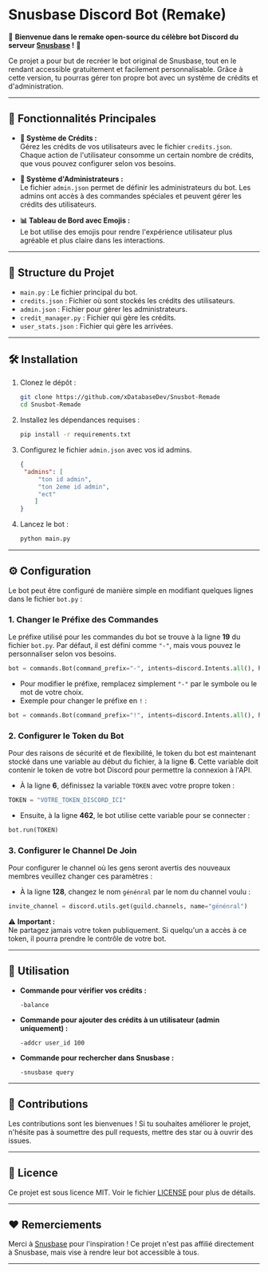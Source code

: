 # Snusbase Discord Bot (Remake)

🎉 **Bienvenue dans le remake open-source du célèbre bot Discord du serveur [Snusbase](https://discord.gg/snusbase) !** 🎉

Ce projet a pour but de recréer le bot original de Snusbase, tout en le rendant accessible gratuitement et facilement personnalisable. Grâce à cette version, tu pourras gérer ton propre bot avec un système de crédits et d'administration.

---

## 🚀 **Fonctionnalités Principales**

- **💸 Système de Crédits :**  
  Gérez les crédits de vos utilisateurs avec le fichier `credits.json`. Chaque action de l'utilisateur consomme un certain nombre de crédits, que vous pouvez configurer selon vos besoins.

- **🔐 Système d'Administrateurs :**  
  Le fichier `admin.json` permet de définir les administrateurs du bot. Les admins ont accès à des commandes spéciales et peuvent gérer les crédits des utilisateurs.

- **📊 Tableau de Bord avec Emojis :**  
  Le bot utilise des emojis pour rendre l'expérience utilisateur plus agréable et plus claire dans les interactions.

---

## 📁 **Structure du Projet**

- `main.py` : Le fichier principal du bot.
- `credits.json` : Fichier où sont stockés les crédits des utilisateurs.
- `admin.json` : Fichier pour gérer les administrateurs.
- `credit_manager.py` : Fichier qui gère les crédits.
- `user_stats.json` : Fichier qui gère les arrivées.


---

## 🛠 **Installation**

1. Clonez le dépôt :
   ```bash
   git clone https://github.com/xDatabaseDev/Snusbot-Remade
   cd Snusbot-Remade
   ```

2. Installez les dépendances requises :
   ```bash
   pip install -r requirements.txt
   ```

3. Configurez le fichier `admin.json` avec vos id admins.
   ```json
   {
    "admins": [
        "ton id admin",
        "ton 2eme id admin",
        "ect"
       ]
   }
   ```

5. Lancez le bot :
   ```bash
   python main.py
   ```

---

## ⚙️ **Configuration**

Le bot peut être configuré de manière simple en modifiant quelques lignes dans le fichier `bot.py` :

### 1. **Changer le Préfixe des Commandes**

Le préfixe utilisé pour les commandes du bot se trouve à la ligne **19** du fichier `bot.py`. Par défaut, il est défini comme `"-"`, mais vous pouvez le personnaliser selon vos besoins.

```python
bot = commands.Bot(command_prefix="-", intents=discord.Intents.all(), help_command=None, activity=discord.Streaming(name="Snusbot by xDatabase", url="https://www.twitch.tv/rickyrollstar"), status=presence_type)
```

- Pour modifier le préfixe, remplacez simplement `"-"` par le symbole ou le mot de votre choix.
- Exemple pour changer le préfixe en `!` :
```python
bot = commands.Bot(command_prefix="!", intents=discord.Intents.all(), help_command=None, activity=discord.Streaming(name="Snusbot by xDatabase", url="https://www.twitch.tv/rickyrollstar"), status=presence_type)
```

### 2. **Configurer le Token du Bot**

Pour des raisons de sécurité et de flexibilité, le token du bot est maintenant stocké dans une variable au début du fichier, à la ligne **6**. Cette variable doit contenir le token de votre bot Discord pour permettre la connexion à l'API.

- À la ligne **6**, définissez la variable `TOKEN` avec votre propre token :

```python
TOKEN = "VOTRE_TOKEN_DISCORD_ICI"
```

- Ensuite, à la ligne **462**, le bot utilise cette variable pour se connecter :

```python
bot.run(TOKEN)
```

### 3. **Configurer le Channel De Join**

Pour configurer le channel où les gens seront avertis des nouveaux membres veuillez changer ces paramètres :

- À la ligne **128**, changez le nom `génénral` par le nom du channel voulu :

```python
invite_channel = discord.utils.get(guild.channels, name="génénral")  
```

⚠️ **Important :**  
Ne partagez jamais votre token publiquement. Si quelqu'un a accès à ce token, il pourra prendre le contrôle de votre bot.

---

## 🔧 **Utilisation**

- **Commande pour vérifier vos crédits :**
  ```
  -balance
  ```

- **Commande pour ajouter des crédits à un utilisateur (admin uniquement) :**
  ```
  -addcr user_id 100
  ```

- **Commande pour rechercher dans Snusbase :**
  ```
  -snusbase query
  ```

---

## 👥 **Contributions**

Les contributions sont les bienvenues ! Si tu souhaites améliorer le projet, n'hésite pas à soumettre des pull requests, mettre des star ou à ouvrir des issues.

---

## 📜 **Licence**

Ce projet est sous licence MIT. Voir le fichier [LICENSE](LICENSE) pour plus de détails.

---

## ❤️ **Remerciements**

Merci à [Snusbase](https://discord.gg/snusbase) pour l'inspiration ! Ce projet n'est pas affilié directement à Snusbase, mais vise à rendre leur bot accessible à tous.

---
